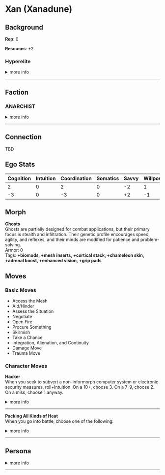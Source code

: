 
# Xan (Xanadune)

## Background
**Rep**: 0

**Resouces**: +2

### Hyperelite
<details>
<summary>more info</summary>
You are privileged to have been raised as part of the immortal upper class that rules many inner system habitats and hypercorps. You were pampered with wealth and influence that most people can only dream of  

**Starting Morph:** Any except Flat, Splicer, Futura, Pod, Uplift, or any Synthmorph  

**Move**: Wealth or Life of the Party  

**Background Stats**: Resources at +2  
</details>
<hr>

## Faction
### ANARCHIST
<details>
<summary>more info</summary>
You are opposed to hierarchy, favoring flat forms of social organization and directly democratic decisionmaking. You believe power is always corrupting and everyone should have a say in the decisions that affect their lives. According to the primitive and restrictive policies of the inner system and Jovian Junta, this makes you an irresponsible hoodlum at best and a terrorist at worst. In your opinion, that’s comedy coming from governments that keep their populations in line with economic oppression and threats of violence.
Common Morphs: All
</details>
<hr>

## Connection
TBD

## Ego Stats  
| Cognition | Intuition | Coordination | Somatics | Savvy | Willpower | Total |
| --------- | --------- | --------- | --------- | --------- | --------- | --------- |
| 2 | 0 | 2 | 0 | -2 | 1 | 5 |
| -3 | 0 | -3 | 0 | +2 | -1 | -5 |

## Morph
**Ghosts**  
Ghosts are partially designed for combat applications, but their primary focus is stealth and infiltration. Their genetic profile encourages speed, agility, and reflexes, and their minds are modified for patience and problem-solving.  
Armor: 0  
Tags: **+biomods, +mesh inserts, +cortical stack, +chameleon skin, +adrenal boost, +enhanced vision, +grip pads**

## Moves
### Basic Moves
* Access the Mesh
* Aid/Hinder
* Assess the Situation
* Negotiate
* Open Fire
* Procure Something
* Skirmish
* Take a Chance
* Integration, Alienation, and Continuity
* Damage Move
* Trauma Move

### Character Moves

**Hacker**  
When you seek to subvert a non-informorph computer system or electronic security measures, roll+Intuition. On a 10+, choose 3. On a 7-9, choose 2. On a miss, choose 1 anyway.
<details>
<summary>more info</summary>
You get into the system or past the security  
You don’t alert anyone to your intrusion  
You leave no trace behind  
You don’t permanently damage something important  
</details>

<hr>

**Packing All Kinds of Heat**  
When you go into battle, choose one of the following:  
<details>
<summary>more info</summary>
You’ve loaded incendiary ammunition. Add +burn to your ranged weapon attacks.  
You’ve loaded armor-piercing ammunition. Add +ap-1 to your ranged weapon attacks.  
You’ve loaded plastic ammunition. Add +shock to your ranged weapon attacks.  
You’ve loaded tracking ammunition. Add +bug to your ranged weapon attacks  
</details>
<hr>

## Persona
<details>
<summary>more info</summary>
Q - You have at least one ally! Who is s/he?  
A - 

Q - You have at least one enemy! Who is s/he?  
A - 

Q - Who is your family? Where are they now?  
A - 

Q - Who is your muse? An AI who has been with you since childhood? A fork of yourself?  
A - My muse is called Orac and is quite a intelligent machine with a distinct mmachine voice, in AR they appear as a clear rectalgular plastic box with carrying handles containing a sparse array of LEDs around a spherical center

Q - Whom or what do you love most? Why?  
A - 

Q - Whom or what do you hate most? Why?  
A - 

Q - Do you want bad candy?  
A - 
</details>
<hr>